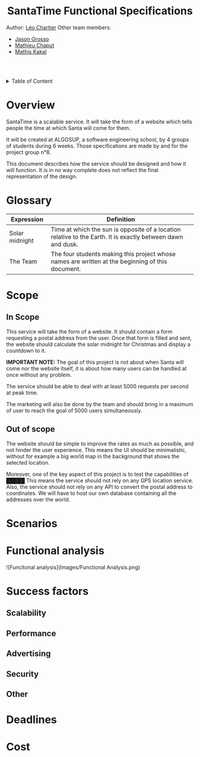 <h1 style="text-align:center">SantaTime Functional Specifications</h1>

Author: [Léo Chartier](https://github.com/leo-chartier)
Other team members:
- [Jason Grosso](https://github.com/JasonGROSSO)
- [Mathieu Chaput](https://github.com/Chaput-Mathieu)
- [Mathis Kakal](https://github.com/mathiskakal)



<br><br>



<details>
<summary>Table of Content</summary>

- [Overview](#overview)
- [Glossary](#glossary)
- [Scope](#scope)
  - [In Scope](#in-scope)
  - [Out of scope](#out-of-scope)
- [Scenarios](#scenarios)
- [Functional analysis](#functional-analysis)
- [Success factors](#success-factors)
  - [Scalability](#scalability)
  - [Performance](#performance)
  - [Advertising](#advertising)
  - [Security](#security)
  - [Other](#other)
- [Deadlines](#deadlines)
- [Cost](#cost)

</details>



# Overview

SantaTime is a scalable service. It will take the form of a website which tells people the time at which Santa will come for them.

It will be created at ALGOSUP, a software engineering school, by 4 groups of students during 6 weeks.
Those specifications are made by and for the project group n°8.

This document describes how the service should be designed and how it will function.
It is in no way complete does not reflect the final representation of the design.
<!-- TODO: This document should be complete but might still contain errors. Please contact me if you find any mistakes. -->

# Glossary

| Expression     | Definition                                                                                                  |
| -------------- | ----------------------------------------------------------------------------------------------------------- |
| Solar midnight | Time at which the sun is opposite of a location relative to the Earth. It is exactly between dawn and dusk. |
| The Team       | The four students making this project whose names are written at the beginning of this document.            |



# Scope

## In Scope

This service will take the form of a website. It should contain a form requesting a postal address from the user. Once that form is filled and sent, the website should calculate the solar midnight for Christmas and display a countdown to it.

**IMPORTANT NOTE:**
The goal of this project is not about when Santa will come nor the website itself, it is about how many users can be handled at once without any problem.

The service should be able to deal with at least 5000 requests per second at peak time. <!-- TODO: Define peak time (when, duration) -->

The marketing will also be done by the team and should bring in a maximum of user to reach the goal of 5000 users simultaneously.

## Out of scope

The website should be simple to improve the rates as much as possible, and not hinder the user experience.
This means the UI should be minimalistic, without for example a big world map in the background that shows the selected location.

Moreover, one of the key aspect of this project is to test the capabilities of █████
This means the service should not rely on any GPS location service.
Also, the service should not rely on any API to convert the postal address to coordinates. We will have to host our own database containing all the addresses over the world.



# Scenarios<!-- = Personaes -->

# Functional analysis

![Funcitonal analysis](Images/Functional Analysis.png)

<!-- # Law -->



# Success factors

## Scalability

## Performance

## Advertising

## Security

## Other



# Deadlines

# Cost